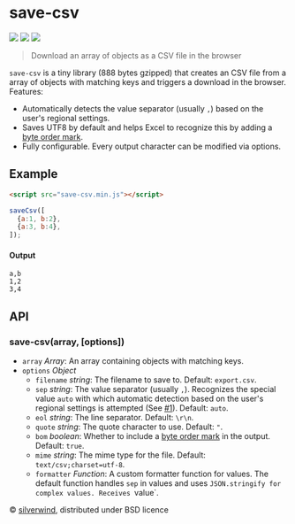 # save-csv
[![](https://img.shields.io/npm/v/save-csv.svg?style=flat)](https://www.npmjs.org/package/save-csv) [![](https://img.shields.io/npm/dm/save-csv.svg)](https://www.npmjs.org/package/save-csv) [![](https://api.travis-ci.org/silverwind/save-csv.svg?style=flat)](https://travis-ci.org/silverwind/save-csv)
> Download an array of objects as a CSV file in the browser

`save-csv` is a tiny library (888 bytes gzipped) that creates an CSV file from a array of objects with matching keys and triggers a download in the browser. Features:

- Automatically detects the value separator (usually `,`) based on the user's regional settings.
- Saves UTF8 by default and helps Excel to recognize this by adding a [byte order mark](https://en.wikipedia.org/wiki/Byte_order_mark).
- Fully configurable. Every output character can be modified via options.

## Example
```html
<script src="save-csv.min.js"></script>
```
```js
saveCsv([
  {a:1, b:2},
  {a:3, b:4},
]);
```
#### Output
```csv
a,b
1,2
3,4
```

## API
### save-csv(array, [options])
- `array` *Array*: An array containing objects with matching keys.
- `options` *Object*
  - `filename` *string*: The filename to save to. Default: `export.csv`.
  - `sep` *string*: The value separator (usually `,`). Recognizes the special value `auto` with which automatic detection based on the user's regional settings is attempted (See [#1](https://github.com/silverwind/save-csv/issues/1)). Default: `auto`.
  - `eol` *string*: The line separator. Default: `\r\n`.
  - `quote` *string*: The quote character to use. Default: `"`.
  - `bom` *boolean*: Whether to include a [byte order mark](https://en.wikipedia.org/wiki/Byte_order_mark) in the output. Default: `true`.
  - `mime` *string*: The mime type for the file. Default: `text/csv;charset=utf-8`.
  - `formatter` *Function*: A custom formatter function for values. The default function handles `sep` in values and uses `JSON.stringify for complex values. Receives `value`.

© [silverwind](https://github.com/silverwind), distributed under BSD licence
